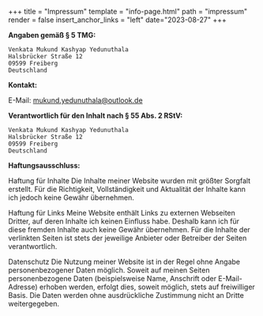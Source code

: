 +++
title = "Impressum"
template = "info-page.html"
path = "impressum"
render = false
insert_anchor_links = "left"
date="2023-08-27"
+++

**Angaben gemäß § 5 TMG:**

    Venkata Mukund Kashyap Yedunuthala
    Halsbrücker Straße 12
    09599 Freiberg
    Deutschland

**Kontakt:**

E-Mail: mukund.yedunuthala@outlook.de

**Verantwortlich für den Inhalt nach § 55 Abs. 2 RStV:**

    Venkata Mukund Kashyap Yedunuthala
    Halsbrücker Straße 12
    09599 Freiberg
    Deutschland

**Haftungsausschluss:**

Haftung für Inhalte
Die Inhalte meiner Website wurden mit größter Sorgfalt erstellt. Für die Richtigkeit, Vollständigkeit und Aktualität der Inhalte kann ich jedoch keine Gewähr übernehmen.

Haftung für Links
Meine Website enthält Links zu externen Webseiten Dritter, auf deren Inhalte ich keinen Einfluss habe. Deshalb kann ich für diese fremden Inhalte auch keine Gewähr übernehmen. Für die Inhalte der verlinkten Seiten ist stets der jeweilige Anbieter oder Betreiber der Seiten verantwortlich.

Datenschutz
Die Nutzung meiner Website ist in der Regel ohne Angabe personenbezogener Daten möglich. Soweit auf meinen Seiten personenbezogene Daten (beispielsweise Name, Anschrift oder E-Mail-Adresse) erhoben werden, erfolgt dies, soweit möglich, stets auf freiwilliger Basis. Die Daten werden ohne ausdrückliche Zustimmung nicht an Dritte weitergegeben.